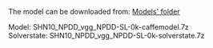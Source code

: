 The model can be downloaded from: [Models' folder](https://drive.google.com/open?id=1Amp9jJSu32tZ_DHe_ljziGzC-fE42Pfg)

Model: SHN10_NPDD_vgg_NPDD-SL-0k-caffemodel.7z<br>
Solverstate: SHN10_NPDD_vgg_NPDD-SL-0k-solverstate.7z
